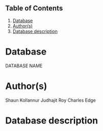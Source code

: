 ## Table of Contents
1. [Database](#database)
1. [Author(s)](#author)
1. [Database description](#description)
 
# Database
DATABASE NAME
# Author(s)
Shaun Kollannur
Judhajit Roy
Charles Edge
# Database description
